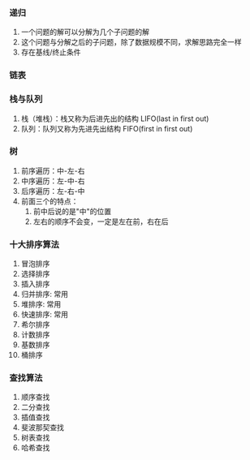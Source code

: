 ### 递归
1. 一个问题的解可以分解为几个子问题的解
2. 这个问题与分解之后的子问题，除了数据规模不同，求解思路完全一样
3. 存在基线/终止条件

### 链表

### 栈与队列
1. 栈（堆栈）：栈又称为后进先出的结构 LIFO(last in first out)
2. 队列：队列又称为先进先出结构 FIFO(first in first out)

### 树
1. 前序遍历：中-左-右
2. 中序遍历：左-中-右
3. 后序遍历：左-右-中
4. 前面三个的特点：
   1. 前中后说的是"中"的位置
   2. 左右的顺序不会变，一定是左在前，右在后

### 十大排序算法
1. 冒泡排序
2. 选择排序
3. 插入排序
4. 归并排序: 常用
5. 堆排序: 常用
6. 快速排序: 常用
7. 希尔排序
8. 计数排序
9. 基数排序
10. 桶排序

### 查找算法
1. 顺序查找
2. 二分查找
3. 插值查找
4. 斐波那契查找
5. 树表查找
6. 哈希查找